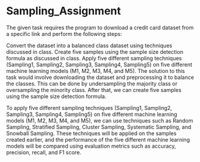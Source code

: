 # Sampling_Assignment

The given task requires the program to download a credit card dataset from a specific link and perform the following steps:

Convert the dataset into a balanced class dataset using techniques discussed in class.
Create five samples using the sample size detection formula as discussed in class.
Apply five different sampling techniques (Sampling1, Sampling2, Sampling3, Sampling4, Sampling5) on five different machine learning models (M1, M2, M3, M4, and M5).
The solution to this task would involve downloading the dataset and preprocessing it to balance the classes. This can be done by undersampling the majority class or oversampling the minority class. After that, we can create five samples using the sample size detection formula.

To apply five different sampling techniques (Sampling1, Sampling2, Sampling3, Sampling4, Sampling5) on five different machine learning models (M1, M2, M3, M4, and M5), we can use techniques such as Random Sampling, Stratified Sampling, Cluster Sampling, Systematic Sampling, and Snowball Sampling. These techniques will be applied on the samples created earlier, and the performance of the five different machine learning models will be compared using evaluation metrics such as accuracy, precision, recall, and F1 score.
